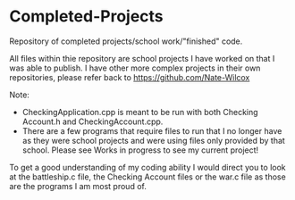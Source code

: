 # Completed-Projects
Repository of completed projects/school work/"finished" code.

All files within thie repository are school projects I have worked on that I was able to publish. I have other more complex projects in their own repositories, please refer back to https://github.com/Nate-Wilcox


Note: 
  - CheckingApplication.cpp is meant to be run with both Checking Account.h and CheckingAccount.cpp.
  - There are a few programs that require files to run that I no longer have as they were school projects and were using files only provided by that school.
Please see Works in progress to see my current project!

To get a good understanding of my coding ability I would direct you to look at the battleship.c file, the Checking Account files or the war.c file as those are the programs I am most proud of. 
